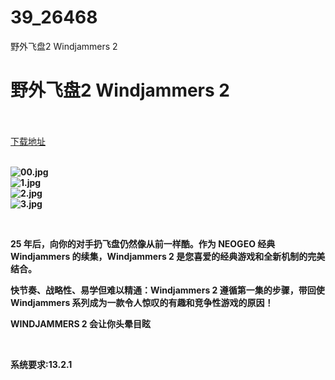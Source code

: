 # 39_26468
野外飞盘2 Windjammers 2
# 野外飞盘2 Windjammers 2
 <br/></br>
[下载地址](https://www.switch520.cc/article/26468 "下载地址")
<br/></br>

<p><strong><img title="00.jpg" src="https://www.switch520.cc/muke_img/2022_01_20_cc812af00dcf1.jpg" alt="00.jpg"></strong><br>
<strong><img title="1.jpg" src="https://www.switch520.cc/muke_img/2022_01_20_c72d6b13d032b.jpg" alt="1.jpg"></strong><br>
<strong><img title="2.jpg" src="https://www.switch520.cc/muke_img/2022_01_20_ed123b6be8b12.jpg" alt="2.jpg"></strong><br>
<strong><img title="3.jpg" src="https://www.switch520.cc/muke_img/2022_01_20_97d7798715878.jpg" alt="3.jpg">&nbsp;</strong></p>
<p>&nbsp;</p>
<p><strong>25 年后，向你的对手扔飞盘仍然像从前一样酷。作为 NEOGEO 经典 Windjammers 的续集，Windjammers 2 是您喜爱的经典游戏和全新机制的完美结合。</strong></p>
<p><strong>快节奏、战略性、易学但难以精通：Windjammers 2 遵循第一集的步骤，带回使 Windjammers 系列成为一款令人惊叹的有趣和竞争性游戏的原因！</strong></p>
<p><strong>WINDJAMMERS 2 会让你头晕目眩</strong></p>
<p>&nbsp;</p>
<p><strong>系统要求:13.2.1</strong></p>




